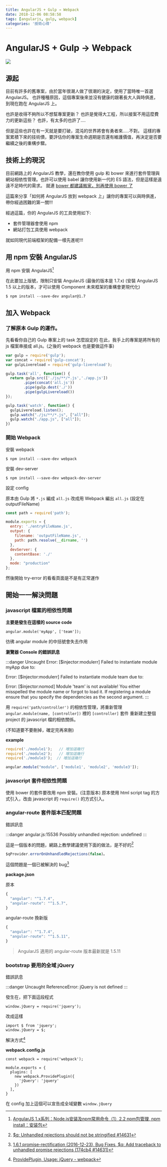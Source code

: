 ```yaml
---
title: AngularJS + Gulp → Webpack
date: 2018-12-06 08:58:58
tags: [angularjs, gulp, webpack]
categories: '技術心得'
---
```


# AngularJS + Gulp → Webpack

![](https://i.imgur.com/fW5jyVi.png)

## 源起

目前有許多的舊專案，由於當年很潮人做了很潮的決定，使用了當時唯一首選 AngularJS。
也許種種原因，這個專案後來並沒有健康的跟著長大人與時俱進，到現在跑在 AngularJS 上。

也許是收得不夠所以不想幫專案更新？
也許是覺得大工程，所以接案不用這麼費力的更新這些？
也許，有太多的也許了....

但是這些也許在有一天就是要打破，混沌的世界將會有勇者來.....不對。
這樣的專案累積下來的技術債，要評估你的專案生命週期是否還有維護價值，再決定是否要繼續之後的重構步驟。

## 技術上的現況

目前網路上的 AngularJS 教學，還在教你使用 gulp 和 bower 來進行套件管理與網站相依性管理。也許可以使用 babel 讓你使用新一代的 ES 語法，但是這樣是遠遠不足時代的需求。
就連 [bower 都建議搬家，別再使用 bower 了](https://bower.io/blog/2017/how-to-migrate-away-from-bower/)

這篇來分享「如何將 AngularJS 放到 webpack 上」讓你的專案可以與時俱進，帶你經過困難的第一關!!!

經過這篇，你的 AngularJS 的工具使用如下:

- 套件管理器會使用 npm
- 網站打包工具使用 webpack

就如同現代前端框架的配備一樣先進呢!!!

## 用 npm 安裝 AngularJS

用 npm 安裝 AngularJS[^npmInstall]

在此要加上版號，限制只安裝 AngularJS (最後的版本是 1.7.x)
(安裝 AngularJS 1.5 以上的版本，才可以使用 Component 未來框架的重構會更現代化)

```shell
$ npm install --save-dev angular@1.7
```

[^npmInstall]: [AngularJS 1.x系列：Node.js安装及npm常用命令（1）2.2 npm包管理, npm install：安装包](https://www.cnblogs.com/libingql/p/6910826.html)

## 加入 Webpack

### 了解原本 Gulp 的運作。

先看看你自己的 Gulp 專案上的 task 怎麼設定的
在此，我手上的專案是將所有的 js 檔案串接成 all.js。(之後的 webpack 也是要做這件事)

```javascript
var gulp = require('gulp');
var concat = require('gulp-concat');
var gulpLivereload = require('gulp-livereload');

gulp.task('all', function() {
  return gulp.src(['./js/**/*.js','./app.js'])
        .pipe(concat('all.js'))
        .pipe(gulp.dest('./'))
        .pipe(gulpLivereload())
});

gulp.task('watch', function() {
  gulpLivereload.listen();
  gulp.watch("./js/**/*.js", ["all"]);
  gulp.watch("./app.js", ["all"]);
})
```

### 開始 Webpack

安裝 webpack

```shell
$ npm install --save-dev webpack
```

安裝 dev-server

```shell
$ npm install --save-dev webpack-dev-server
```

設定 config

原本由 Gulp 將 `*.js` 編成 `all.js`
改成用 Webpack 編出 `all.js` (設定在 outputFileName)

```javascript
const path = require('path');

module.exports = {
  entry: './entryFileName.js',
  output: {
    filename: 'outputFileName.js',
    path: path.resolve(__dirname, '')
  },
  devServer: {
    contentBase: './'
  },
  mode: "production"
};
```

然後開始 try-error 的看看頁面是不是有正常運作

## 開始一一解決問題

### javascript 檔案的相依性問題


**主要是發生在這樣的 source code**

```javascript=
angular.module('myApp', ['team']);
```
彷彿 angular module 的中括號會失去作用

**瀏覽器 Console 的錯誤訊息**

:::danger
Uncaught Error: [$injector:modulerr]
Failed to instantiate module myApp due to:

Error: [$injector:modulerr]
Failed to instantiate module team due to:

Error: [$injector:nomod]
Module 'team' is not available! You either misspelled the module name or forgot to load it. If registering a module ensure that you specify the dependencies as the second argument.
:::

用 `require('path/controller')` 的相依性管理，將重新管理 `angular.module(name, [controller])` 裡的 `[controller]` 套件
重新建立整個 project 的 javascript 檔的相依關係。

(不知道要不要刪掉，確定完再來刪)

**example**

```javascript
require('./module1');   // 增加這幾行
require('./module2');   // 增加這幾行
require('./module3');  // 增加這幾行

angular.module("module", ['module1', 'module2', 'module3']);
```

### javascript 套件相依性問題

使用 bower 的套件要改用 npm 安裝。(注意版本)
原本使用 html script tag 的方式引入，改由 javascript 的 `require()` 的方式引入。

### angular-route 套件版本匹配問題

錯誤訊息

:::danger
angular.js:15536 Possibly unhandled rejection: undefined
:::

這是一個版本的問題，網路上教學建議使用下面的做法，是不好的[^$qProvider]

[^$qProvider]: [$q: Unhandled rejections should not be stringified #14631](https://github.com/angular/angular.js/issues/14631#issuecomment-267483102)

```javascript
$qProvider.errorOnUnhandledRejections(false)。
```

這個問題是一個已被解決的 bug[^$qBug]

[^$qBug]: [1.6.1 promise-rectification (2016-12-23), Bug Fixes, $q: Add traceback to unhandled promise rejections (174cb4 #14631)](https://github.com/angular/angular.js/blob/v1.6.1/CHANGELOG.md)

**package.json**

原本

```javascript
{
  "angular": "^1.7.4",
  "angular-route": "^1.5.7",
}
```

angular-route 換新版

```javascript
{
  "angular": "^1.7.4",
  "angular-route": "^1.5.11",
}
```

> AngularJS 適用的 angular-route 版本最新就是 1.5.11

### bootstrap 要用的全域 jQuery

錯誤訊息

:::danger
Uncaught ReferenceError: jQuery is not defined
:::

發生在，把下面這段程式

```javascript=
window.jQuery = require('jquery');
```

改成這樣

```javascript=
import $ from 'jquery';
window.jQuery = $;
```

解決方式[^jqueryWebpack]

[^jqueryWebpack]: [ProvidePlugin, Usage: jQuery - webpack](https://webpack.js.org/plugins/provide-plugin/#usage-jquery)

**webpack.config.js**

```javascript=
const webpack = require('webpack');

module.exports = {
  plugins: [
    new webpack.ProvidePlugin({
      'jQuery': 'jquery'
    })
  ],
}
```

在 config 加上這個可以宣告成全域變數 `window.jQuery`
